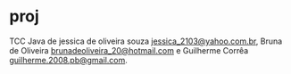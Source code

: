 proj
====


TCC Java de jessica de oliveira souza <jessica_2103@yahoo.com.br>, Bruna de Oliveira <brunadeoliveira_20@hotmail.com> e Guilherme Corrêa <guilherme.2008.pb@gmail.com>.

